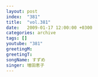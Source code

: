 ```yaml
---
layout: post
index:  "381"
title:  "vol.381"
date:   2009-01-17 12:00:00 +0300
categories: archive
tags: []
youtube: "381"
greetingM: 
greetingT: 
songName: すずめ
singer: 増田恵子
---
```

